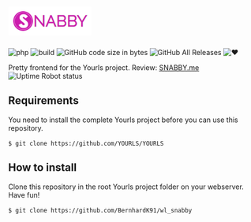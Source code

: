 # ![snabby](assets/img/logo-complete.png)

![php](https://img.shields.io/badge/php-%3E5.6-blue.svg)
![build](https://img.shields.io/badge/build-passing-green.svg)
![GitHub code size in bytes](https://img.shields.io/github/languages/code-size/badges/shields.svg)
![GitHub All Releases](https://img.shields.io/github/downloads/atom/atom/total.svg)
![&hearts;](https://img.shields.io/badge/made%20with-%E2%9D%A4-ff69b4.svg)

Pretty frontend for the Yourls project.
Review: [SNABBY.me](https://snabby.me) ![Uptime Robot status](https://img.shields.io/uptimerobot/status/m781551754-a9218784eee99f1e856e61b1.svg)


## Requirements

You need to install the complete Yourls project before you can use this repository.

```
$ git clone https://github.com/YOURLS/YOURLS
```


## How to install

Clone this repository in the root Yourls project folder on your webserver. Have fun!

```
$ git clone https://github.com/BernhardK91/wl_snabby
```
